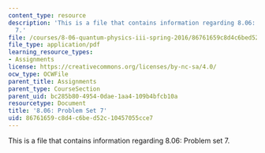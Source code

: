 ```yaml
---
content_type: resource
description: 'This is a file that contains information regarding 8.06: Problem set
  7.'
file: /courses/8-06-quantum-physics-iii-spring-2016/86761659c8d4c6bed52c10457055cce7_MIT8_06S16_ps7.pdf
file_type: application/pdf
learning_resource_types:
- Assignments
license: https://creativecommons.org/licenses/by-nc-sa/4.0/
ocw_type: OCWFile
parent_title: Assignments
parent_type: CourseSection
parent_uid: bc285b80-4954-0dae-1aa4-109b4bfcb10a
resourcetype: Document
title: '8.06: Problem Set 7'
uid: 86761659-c8d4-c6be-d52c-10457055cce7
---
```

This is a file that contains information regarding 8.06: Problem set 7.